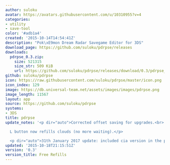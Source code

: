```yaml
---
author: suloku
avatar: https://avatars.githubusercontent.com/u/10310955?v=4
categories:
- utility
- save-tool
color: '#adb1a4'
created: '2015-10-14T14:54:41Z'
description: "Pok\xE9mon Dream Radar Savegame Editor for 3DS"
download_page: https://github.com/suloku/pdrpse/releases
downloads:
  pdrpse_0.3.zip:
    size: 521315
    size_str: 509 KiB
    url: https://github.com/suloku/pdrpse/releases/download/0.3/pdrpse_0.3.zip
github: suloku/pdrpse
icon: https://raw.githubusercontent.com/suloku/pdrpse/master/icon.png
icon_index: 129
image: https://db.universal-team.net/assets/images/images/pdrpse.png
image_length: 11567
layout: app
source: https://github.com/suloku/pdrpse
systems:
- 3DS
title: pdrpse
update_notes: '<p dir="auto">Corrected offset saving for upgrades.<br>

  L button now refills clouds (no more waiting).</p>

  <p dir="auto">31th January 2017 update: included cia version in the package.</p>'
updated: '2015-10-18T21:15:51Z'
version: '0.3'
version_title: Free Refills
---
```

